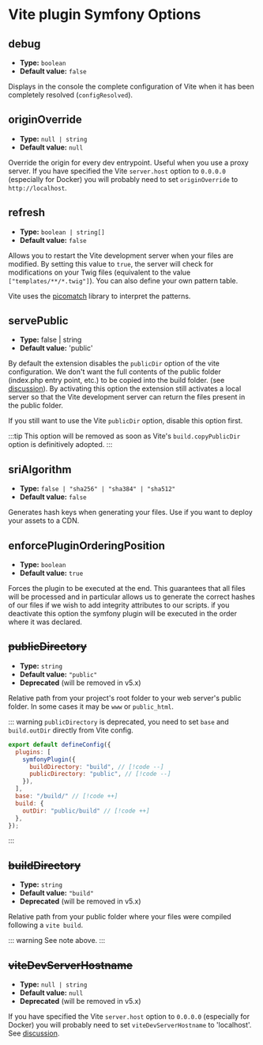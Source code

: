 # Vite plugin Symfony Options

## debug

- **Type:** `boolean`
- **Default value:** `false`

Displays in the console the complete configuration of Vite when it has been completely resolved (`configResolved`).

## originOverride

- **Type:** `null | string`
- **Default value:** `null`

Override the origin for every dev entrypoint. Useful when you use a proxy server. If you have specified the Vite `server.host` option to `0.0.0.0` (especially for Docker) you will probably need to set `originOverride` to `http://localhost`.

## refresh

- **Type:** `boolean | string[]`
- **Default value:** `false`

Allows you to restart the Vite development server when your files are modified. By setting this value to `true`, the server will check for modifications on your Twig files (equivalent to the value `["templates/**/*.twig"]`). You can also define your own pattern table.

Vite uses the [picomatch](https://github.com/micromatch/picomatch) library to interpret the patterns.

## servePublic

- **Type:** false | string
- **Default value:** 'public'

By default the extension disables the `publicDir` option of the vite configuration. We don't want the full contents of the public folder (index.php entry point, etc.) to be copied into the build folder. (see [discussion](https://github.com/lhapaipai/vite-bundle/issues/17)). By activating this option the extension still activates a local server so that the Vite development server can return the files present in the public folder.

If you still want to use the Vite `publicDir` option, disable this option first.

:::tip
This option will be removed as soon as Vite's `build.copyPublicDir` option is definitively adopted.
:::


## sriAlgorithm

- **Type:** `false | "sha256" | "sha384" | "sha512"`
- **Default value:** `false`

Generates hash keys when generating your files. Use if you want to deploy your assets to a CDN.


## enforcePluginOrderingPosition

- **Type:** `boolean`
- **Default value:** `true`

Forces the plugin to be executed at the end. This guarantees that all files will be processed and in particular allows us to generate the correct hashes of our files if we wish to add integrity attributes to our scripts. if you deactivate this option the symfony plugin will be executed in the order where it was declared.


## <del>publicDirectory</del>

- **Type:** `string`
- **Default value:** `"public"`
- **Deprecated** (will be removed in v5.x)

Relative path from your project's root folder to your web server's public folder. In some cases it may be `www` or `public_html`.

::: warning
`publicDirectory` is deprecated, you need to set `base` and `build.outDir` directly from Vite config.
```js
export default defineConfig({
  plugins: [
    symfonyPlugin({
      buildDirectory: "build", // [!code --]
      publicDirectory: "public", // [!code --]
    }),
  ],
  base: "/build/" // [!code ++]
  build: {
    outDir: "public/build" // [!code ++]
  },
});
```
:::

## <del>buildDirectory</del>

- **Type:** `string`
- **Default value:** `"build"`
- **Deprecated** (will be removed in v5.x)

Relative path from your public folder where your files were compiled following a `vite build`.

::: warning
See note above.
:::

## <del>viteDevServerHostname</del>

- **Type:** `null | string`
- **Default value:** `null`
- **Deprecated** (will be removed in v5.x)

If you have specified the Vite `server.host` option to `0.0.0.0` (especially for Docker) you will probably need to set `viteDevServerHostname` to 'localhost'. See [discussion](https://github.com/lhapaipai/vite-bundle/issues/26).
